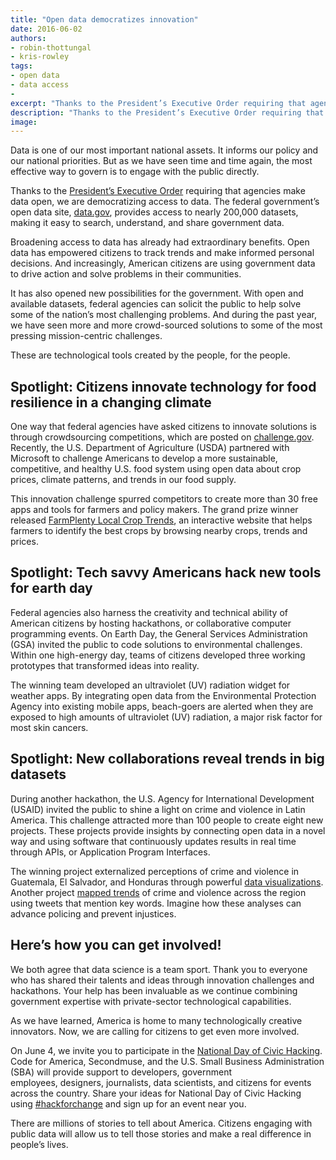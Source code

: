 ```yaml
---
title: "Open data democratizes innovation"
date: 2016-06-02
authors:
- robin-thottungal
- kris-rowley
tags:
- open data
- data access
-
excerpt: "Thanks to the President’s Executive Order requiring that agencies make data open, we are democratizing access to data. Open data has empowered citizens to track trends and make informed personal decisions. And increasingly, American citizens are using government data to drive action and solve problems in their communities."
description: "Thanks to the President’s Executive Order requiring that agencies make data open, we are democratizing access to data. Open data has empowered citizens to track trends and make informed personal decisions. And increasingly, American citizens are using government data to drive action and solve problems in their communities."
image:
---
```


Data is one of our most important national assets. It informs our policy
and our national priorities. But as we have seen time and time again,
the most effective way to govern is to engage with the public directly.

Thanks to the [President’s Executive
Order](https://www.whitehouse.gov/the-press-office/2013/05/09/executive-order-making-open-and-machine-readable-new-default-government-) requiring
that agencies make data open, we are democratizing access to data. The
federal government’s open data site, [data.gov](https://www.data.gov/),
provides access to nearly 200,000 datasets, making it easy to search,
understand, and share government data.

Broadening access to data has already had extraordinary benefits. Open
data has empowered citizens to track trends and make informed personal
decisions. And increasingly, American citizens are using government data
to drive action and solve problems in their communities.

It has also opened new possibilities for the government. With open and
available datasets, federal agencies can solicit the public to help
solve some of the nation’s most challenging problems. And during the
past year, we have seen more and more crowd-sourced solutions to some of
the most pressing mission-centric challenges.

These are technological tools created by the people, for the people.

Spotlight: Citizens innovate technology for food resilience in a changing climate
---------------------------------------------------------------------------------

One way that federal agencies have asked citizens to innovate solutions
is through crowdsourcing competitions, which are posted on
[challenge.gov](https://www.challenge.gov/list/). Recently, the U.S.
Department of Agriculture (USDA) partnered with Microsoft to challenge
Americans to develop a more sustainable, competitive, and healthy U.S.
food system using open data about crop prices, climate patterns, and
trends in our food supply.

This innovation challenge spurred competitors to create more than 30
free apps and tools for farmers and policy makers. The grand prize
winner released [FarmPlenty Local Crop
Trends](http://farmplenty.com/croptrends/), an interactive website that
helps farmers to identify the best crops by browsing nearby crops,
trends and prices.

Spotlight: Tech savvy Americans hack new tools for earth day
------------------------------------------------------------

Federal agencies also harness the creativity and technical ability of
American citizens by hosting hackathons, or collaborative computer
programming events. On Earth Day, the General Services Administration
(GSA) invited the public to code solutions to environmental challenges.
Within one high-energy day, teams of citizens developed three working
prototypes that transformed ideas into reality.

The winning team developed an ultraviolet (UV) radiation widget for
weather apps. By integrating open data from the Environmental Protection
Agency into existing mobile apps, beach-goers are alerted when they are
exposed to high amounts of ultraviolet (UV) radiation, a major risk
factor for most skin cancers.

Spotlight: New collaborations reveal trends in big datasets
-----------------------------------------------------------

During another hackathon, the U.S. Agency for International Development
(USAID) invited the public to shine a light on crime and violence in
Latin America. This challenge attracted more than 100 people to create
eight new projects. These projects provide insights by connecting open
data in a novel way and using software that continuously updates results
in real time through APIs, or Application Program Interfaces.

The winning project externalized perceptions of crime and violence in
Guatemala, El Salvador, and Honduras through powerful [data
visualizations](http://hpp-gt.org/LACHack/). Another project [mapped
trends](http://consulting.vizonomy.com/consulting/projects/hackathon/hackathon.png)
of crime and violence across the region using tweets that mention key
words. Imagine how these analyses can advance policing and prevent
injustices.

Here’s how you can get involved!
---------------------------------

We both agree that data science is a team sport. Thank you to everyone
who has shared their talents and ideas through innovation challenges and
hackathons. Your help has been invaluable as we continue combining
government expertise with private-sector technological capabilities.

As we have learned, America is home to many technologically creative
innovators. Now, we are calling for citizens to get even more involved.

On June 4, we invite you to participate in the [National Day of
Civic Hacking](https://www.codeforamerica.org/events/national-day-2016).
Code for America, Secondmuse, and the U.S. Small Business Administration
(SBA) will provide support to developers, government
employees, designers, journalists, data scientists, and citizens for
events across the country. Share your ideas for National Day of Civic
Hacking using
[#hackforchange](https://twitter.com/search?q=%23hackforchange&src=typd)
and sign up for an event near you.

There are millions of stories to tell about America. Citizens engaging
with public data will allow us to tell those stories and make a real
difference in people’s lives.
